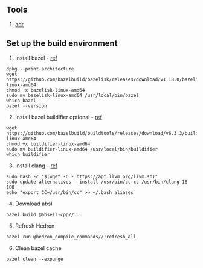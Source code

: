 <? Part of the TAPL project, under the Apache License v2.0 with LLVM
   Exceptions. See /LICENSE for license information.
   SPDX-License-Identifier: Apache-2.0 WITH LLVM-exception ?>

## Tools

1. [adr](https://github.com/npryce/adr-tools/blob/master/INSTALL.md)

## Set up the build environment

1. Install bazel - [ref](https://stackoverflow.com/a/67538831/22663977)
```
dpkg --print-architecture
wget https://github.com/bazelbuild/bazelisk/releases/download/v1.18.0/bazelisk-linux-amd64
chmod +x bazelisk-linux-amd64
sudo mv bazelisk-linux-amd64 /usr/local/bin/bazel
which bazel
bazel --version
```
2. Install bazel buildifier optional - [ref](https://github.com/bazelbuild/buildtools/releases)
```
wget https://github.com/bazelbuild/buildtools/releases/download/v6.3.3/buildifier-linux-amd64
chmod +x buildifier-linux-amd64
sudo mv buildifier-linux-amd64 /usr/local/bin/buildifier
which buildifier
```
3. Install clang - [ref](https://apt.llvm.org/)
```
sudo bash -c "$(wget -O - https://apt.llvm.org/llvm.sh)"
sudo update-alternatives --install /usr/bin/cc cc /usr/bin/clang-18 100
echo "export CC=/usr/bin/cc" >> ~/.bash_aliases
```
4. Download absl
```
bazel build @abseil-cpp//...
```
5. Refresh Hedron
```
bazel run @hedron_compile_commands//:refresh_all
```
6. Clean bazel cache
```
bazel clean --expunge
```
